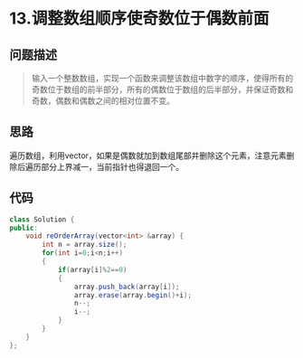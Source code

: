 # 13.调整数组顺序使奇数位于偶数前面

## 问题描述
> 输入一个整数数组，实现一个函数来调整该数组中数字的顺序，使得所有的奇数位于数组的前半部分，所有的偶数位于数组的后半部分，并保证奇数和奇数，偶数和偶数之间的相对位置不变。


## 思路
遍历数组，利用vector，如果是偶数就加到数组尾部并删除这个元素，注意元素删除后遍历部分上界减一，当前指针也得退回一个。
## 代码
```java
class Solution {
public:
    void reOrderArray(vector<int> &array) {
        int n = array.size();
        for(int i=0;i<n;i++)
        {
            if(array[i]%2==0)
            {
                array.push_back(array[i]);
                array.erase(array.begin()+i);
                n--;
                i--;
            }
        }
    }
};
```
